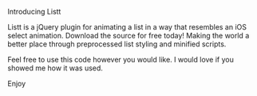 Introducing Listt

Listt is a jQuery plugin for animating a list in a way that resembles an iOS select animation. Download the source for free today! Making the world a better place through preprocessed list styling and minified scripts.

Feel free to use this code however you would like. I would love if you showed me how it was used.

Enjoy
